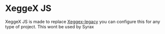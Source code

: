 # XeggeX JS
XeggeX JS is made to replace [Xeggex-legacy](https://github.com/syraxai/Xeggex-legacy/) you can configure this for any type of project. This wont be used by Syrax
